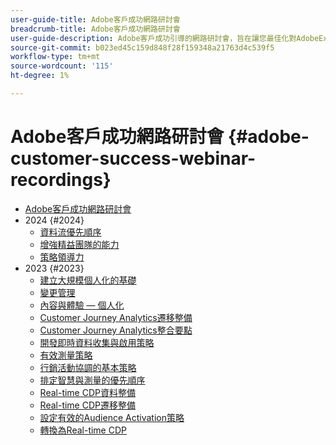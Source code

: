 ```yaml
---
user-guide-title: Adobe客戶成功網路研討會
breadcrumb-title: Adobe客戶成功網路研討會
user-guide-description: Adobe客戶成功引導的網路研討會，旨在讓您最佳化對AdobeExperience Cloud的投資。 獲得寶貴的見解，以最大化價值並提高Adobe解決方案的採用率。
source-git-commit: b023ed45c159d848f28f159348a21763d4c539f5
workflow-type: tm+mt
source-wordcount: '115'
ht-degree: 1%

---
```



# Adobe客戶成功網路研討會 {#adobe-customer-success-webinar-recordings}

+ [Adobe客戶成功網路研討會](overview.md)
+ 2024 {#2024}
   + [資料流優先順序](2024/data-stream-prioritization.md)
   + [增強精益團隊的能力](2024/empowering-lean-teams.md)
   + [策略領導力](2024/strategic-leadership.md)
+ 2023 {#2023}
   + [建立大規模個人化的基礎](2023/personalization-at-scale.md)
   + [變更管理](2023/change-management.md)
   + [內容與體驗 — 個人化](2023/content-experiences-personalization.md)
   + [Customer Journey Analytics遷移整備](2023/cja-migration-readiness.md)
   + [Customer Journey Analytics整合要點](2023/cja-integration-essentials.md)
   + [開發即時資料收集與啟用策略](2023/data-collection-activation-strategy.md)
   + [有效測量策略](2023/measurement-strategy.md)
   + [行銷活動協調的基本策略](2023/foundational-strategy-campaign.md)
   + [排定智慧與測量的優先順序](2023/intelligence-and-measurement.md)
   + [Real-time CDP資料整備](2023/rtcdp-migration-data-readiness.md)
   + [Real-time CDP遷移整備](2023/rtcdp-migration-readiness.md)
   + [設定有效的Audience Activation策略](2023/audience-activation.md)
   + [轉換為Real-time CDP](2023/aam-to-rtcdp.md)
